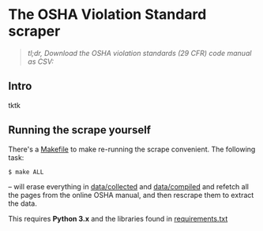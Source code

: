 # The OSHA Violation Standard scraper


> *tl;dr, Download the OSHA violation standards (29 CFR) code manual as CSV:* 




## Intro

tktk


## Running the scrape yourself

There's a [Makefile](Makefile) to make re-running the scrape convenient. The following task: 

```sh
$ make ALL
```

&ndash; will erase everything in [data/collected](data/collected) and [data/compiled](data/compiled) and refetch all the pages from the online OSHA manual, and then rescrape them to extract the data.

This requires **Python 3.x** and the libraries found in [requirements.txt](requirements.txt)

